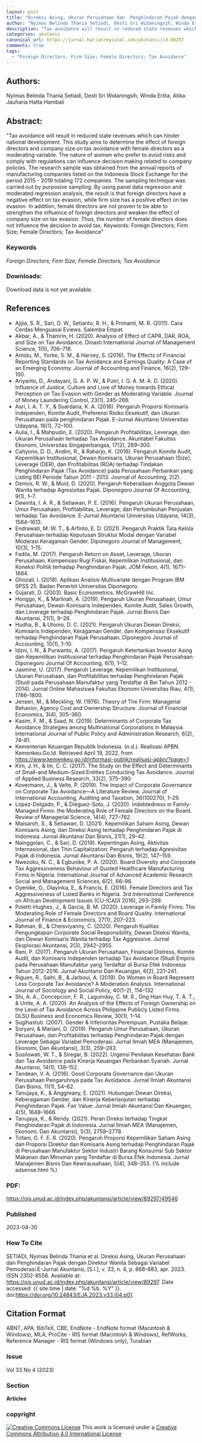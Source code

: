 ```yaml
---
layout: post
title: "Direksi Asing, Ukuran Perusahaan dan  Penghindaran Pajak dengan Direktur Wanita Sebagai Variabel Pemoderasi"
author: "Nyimas Belinda Thania Setiadi, Desti Sri Widaningsih, Winda Erlita, Atika Jauharia Hatta Hambali"
description: "Tax avoidance will result in reduced state revenues which can hinder national development This study aims to determine the effect of foreign directors and company size "
categories: akutansi
canonical_url: https://jurnal.harianregional.com/akutansi/id-89297
comments: true
tags:
  - "Foreign Directors; Firm Size; Female Directors; Tax Avoidance"
---
```


## Authors:
Nyimas Belinda Thania Setiadi, Desti Sri Widaningsih, Winda Erlita, Atika Jauharia Hatta Hambali

## Abstract:
"Tax avoidance will result in reduced state revenues which can hinder national development. This study aims to determine the effect of foreign directors and company size on tax avoidance with female directors as a moderating variable. The nature of women who prefer to avoid risks and comply with regulations can influence decision making related to company policies. The research sample was obtained from the annual reports of manufacturing companies listed on the Indonesia Stock Exchange for the period 2015 - 2019 totaling 172 companies. The sampling technique was carried out by purposive sampling. By using panel data regression and moderated regression analysis, the result is that foreign directors have a negative effect on tax evasion, while firm size has a positive effect on tax evasion. In addition, female directors are not proven to be able to strengthen the influence of foreign directors and weaken the effect of company size on tax evasion. Thus, the number of female directors does not influence the decision to avoid tax. Keywords: Foreign Directors; Firm Size; Female Directors; Tax Avoidance"

### Keywords
*Foreign Directors; Firm Size; Female Directors; Tax Avoidance*

### Downloads:
Download data is not yet available.

## References
- Ajijia, S. R., Sari, D. W., Setianto, R. H., & Primanti, M. R. (2011). Cara Cerdas Menguasai Eviews. Salemba Empat.
- Akbar, A., & Thamrin, H. (2020). Analysis of Effect of CAPR, DAR, ROA, and Size on Tax Avoidance. Dinasti International Journal of Management Science, 1(5), 706–718.
- Amidu, M., Yorke, S. M., & Harvey, S. (2016). The Effects of Financial Reporting Standards on Tax Avoidance and Earnings Quality: A Case of an Emerging Economy. Journal of Accounting and Finance, 16(2), 129–150.
- Ariyanto, D., Andayani, G. A. P. W., & Putri, I. G. A. M. A. D. (2020). Influence of Justice, Culture and Love of Money towards Ethical Perception on Tax Evasion with Gender as Moderating Variable. Journal of Money Laundering Control, 23(1), 245–266.
- Asri, I. A. T. Y., & Suardana, K. A. (2016). Pengaruh Proporsi Komisaris Independen, Komite Audit, Preferensi Risiko Eksekutif, dan Ukuran Perusahaan pada penghindaran Pajak. E-Jurnal Akuntansi Universitas Udayana, 16(1), 72–100.
- Aulia, I., & Mahpudin, E. (2020). Pengaruh Profitabilitas, Leverage, dan Ukuran Perusahaan terhadap Tax Avoidance. Akuntabel Fakultas Ekonomi, Universitas Singaperbangsa, 17(2), 289–300.
- Cahyono, D. D., Andini, R., & Raharjo, K. (2016). Pengaruh Komite Audit, Kepemilikan Institusional, Dewan Komisaris, Ukuran Perusahaan (Size), Leverage (DER), dan Profitabilitas (ROA) terhadap Tindakan Penghindaran Pajak (Tax Avoidance) pada Perusahaan Perbankan yang Listing BEI Periode Tahun 2011 - 2013. Journal of Accounting, 2(2).
- Demos, R. W., & Muid, D. (2020). Pengaruh Keberadaan Anggota Dewan Wanita terhadap Agresivitas Pajak. Diponegoro Journal Of Accounting, 9(1), 1–7.
- Dewinta, I. A. R., & Setiawan, P. E. (2016). Pengaruh Ukuran Perusahaan, Umur Perusahaan, Profitabilitas, Leverage, dan Pertumbuhan Penjualan terhadap Tax Avoidance. E-Jurnal Akuntansi Universitas Udayana, 14(3), 1584–1613.
- Endrawati, M. W. T., & Arfinto, E. D. (2021). Pengaruh Praktik Tata Kelola Perusahaan terhadap Keputusan Struktur Modal dengan Variabel Moderasi Keragaman Gender. Diponegoro Journal of Management, 10(3), 1–15.
- Fadila, M. (2017). Pengaruh Return on Asset, Leverage, Ukuran Perusahaan, Kompensasi Rugi Fiskal, Kepemilikan Institusional, dan Koneksi Politik terhadap Penghindaran Pajak. JOM Fekon, 4(1), 1671–1684.
- Ghozali, I. (2018). Aplikasi Analisis Multivariate dengan Program IBM SPSS 25. Badan Penerbit Universitas Diponegoro.
- Gujarati, D. (2003). Basic Econometrics. McGrawHill Inc.
- Honggo, K., & Marlinah, A. (2019). Pengaruh Ukuran Perusahaan, Umur Perusahaan, Dewan Komisaris Independen, Komite Audit, Sales Growth, dan Leverage terhadap Penghindaran Pajak. Jurnal Bisnis Dan Akuntansi, 21(1), 9–26.
- Hudha, B., & Utomo, D. C. (2021). Pengaruh Ukuran Dewan Direksi, Komisaris Independen, Keragaman Gender, dan Kompensasi Eksekutif terhadap Penghindaran Pajak Perusahaan. Diponegoro Journal of Accounting, 10(1), 1–10.
- Idzni, I. N., & Purwanto, A. (2017). Pengaruh Ketertarikan Investor Asing dan Kepemilikan Institusional terhadap Penghindaran Pajak Perusahaan. Diponegoro Journal Of Accounting, 6(1), 1–12.
- Jasmine, U. (2017). Pengaruh Leverage, Kepemilikan Institusional, Ukuran Perusahaan, dan Profitabilitas terhadap Penghindaran Pajak (Studi pada Perusahaan Manufaktur yang Terdaftar di Bei Tahun 2012 - 2014). Jurnal Online Mahasiswa Fakultas Ekonomi Universitas Riau, 4(1), 1786–1800.
- Jensen, M., & Meckling, W. (1976). Theory of The Firm: Managerial Behavior, Agency Cost and Ownership Structure. Journal of Financial Economics, 3(4), 305–360.
- Kasim, F. M., & Saad, N. (2019). Determinants of Corporate Tax Avoidance Strategies among Multinational Corporations in Malaysia. International Journal of Public Policy and Administration Research, 6(2), 74–81.
- Kementerian Keuangan Republik Indonesia. (n.d.). Realisasi APBN. Kemenkeu.Go.Id. Retrieved April 19, 2022, from https://www.kemenkeu.go.id/informasi-publik/realisasi-apbn/?page=1
- Kim, J. H., & Im, C. C. (2017). The Study on the Effect and Determinants of Small-and Medium-Sized Entities Conducting Tax Avoidance. Journal of Applied Business Research, 33(2), 375–390.
- Kovermann, J., & Velte, P. (2019). The Impact of Corporate Governance on Corporate Tax Avoidance—A Literature Review. Journal of International Accounting, Auditing and Taxation, 36(100270), 1–29.
- López-Delgado, P., & Diéguez-Soto, J. (2020). Indebtedness in Family-Managed Firms: the Moderating Role of Female Directors on the Board. Review of Managerial Science, 14(4), 727–762.
- Maisaroh, S., & Setiawan, D. (2021). Kepemilikan Saham Asing, Dewan Komisaris Asing, dan Direksi Asing terhadap Penghindaran Pajak di Indonesia. Jurnal Akuntansi Dan Bisnis, 21(1), 29–42.
- Nainggolan, C., & Sari, D. (2019). Kepentingan Asing, Aktivitas Internasional, dan Thin Capitalization: Pengaruh terhadap Agresivitas Pajak di Indonesia. Jurnal Akuntansi Dan Bisnis, 19(2), 147–159.
- Nwezoku, N. C., & Egbunike, P. A. (2020). Board Diversity and Corporate Tax Aggressiveness Behaviour of Quoted Healthcare Manufacturing Firms in Nigeria. International Journal of Advanced Academic Research Social and Management Sciences, 6(2), 66–96.
- Oyenike, O., Olayinka, E., & Francis, E. (2016). Female Directors and Tax Aggressiveness of Listed Banks in Nigeria. 3rd International Conference on African Development Issues (CU-ICADI 2016), 293–299.
- Poletti-Hughes, J., & Garcia, B. M. (2020). Leverage in Family Firms: The Moderating Role of Female Directors and Board Quality. International Journal of Finance & Economics, 27(1), 207–223.
- Rahman, B., & Cheisviyanny, C. (2020). Pengaruh Kualitas Pengungkapan Corporate Social Responsibility, Dewan Direksi Wanita, dan Dewan Komisaris Wanita terhadap Tax Aggressive. Jurnal Eksplorasi Akuntansi, 2(3), 2942–2955.
- Rani, P. (2017). Pengaruh Ukuran Perusahaan, Financial Distress, Komite Audit, dan Komisaris Independen terhadap Tax Avoidance (Studi Empiris pada Perusahaan Manufaktur yang Terdaftar di Bursa Efek Indonesia Tahun 2012-2016. Jurnal Akuntansi Dan Keuangan, 6(2), 221–241.
- Riguen, R., Salhi, B., & Jarboui, A. (2019). Do Women in Board Represent Less Corporate Tax Avoidance? A Moderation Analysis. International Journal of Sociology and Social Policy, 40(1–2), 114–132.
- Shi, A. A., Concepcion, F. R., Laguinday, C. M. R., Ong Hian Huy, T. A. T., & Unite, A. A. (2020). An Analysis of the Effects of Foreign Ownership on the Level of Tax Avoidance Across Philippine Publicly Listed Firms. DLSU Business and Economics Review, 30(1), 1–14.
- Sugihastuti. (2007). Gender & Inferioritas Perempuan. Pustaka Belajar.
- Suryani, & Mariani, D. (2019). Pengaruh Umur Perusahaan, Ukuran Perusahaan, dan Profitabilitas terhadap Penghindaran Pajak dengan Leverage Sebagai Variabel Pemoderasi. Jurnal Ilmiah MEA (Manajemen, Ekonomi, Dan Akuntansi), 3(3), 259–283.
- Susilowati, W. T., & Siregar, B. (2022). Urgensi Penilaian Kesehatan Bank dan Tax Avoidance pada Kinerja Keuangan Perbankan Syariah. Jurnal Akuntansi, 14(1), 138–152.
- Tandean, V. A. (2016). Good Corporate Governance dan Ukuran Perusahaan Pengaruhnya pada Tax Avoidance. Jurnal Ilmiah Akuntansi Dan Bisnis, 11(1), 54–62.
- Tanujaya, K., & Anggreany, E. (2021). Hubungan Dewan Direksi, Keberagaman Gender, dan Kinerja Keberlanjutan terhadap Penghindaran Pajak. Fair Value: Jurnal Ilmiah Akuntansi Dan Keuangan, 4(5), 1648–1666.
- Tanujaya, K., & Rendy. (2021). Peran Direksi terhadap Tingkat Penghindaran Pajak di Indonesia. Jurnal Ilmiah MEA (Manajemen, Ekonomi, Dan Akuntansi), 5(3), 2759–2778.
- Tofani, G. F. E. R. (2020). Pengaruh Proporsi Kepemilikan Saham Asing dan Proporsi Direktur dan Komisaris Asing terhadap Penghindaran Pajak di Perusahaan Manufaktur Sektor Industri Barang Konsumsi Sub Sektor Makanan dan Minuman yang Terdaftar di Bursa Efek Indonesia. Jurnal Manajemen Bisnis Dan Kewirausahaan, 5(4), 348–353.
{% include adsense.html %}
### PDF:
https://ojs.unud.ac.id/index.php/akuntansi/article/view/89297/49546

### Published
2023-04-30

### How To Cite
SETIADI, Nyimas Belinda Thania et al.  Direksi Asing, Ukuran Perusahaan dan  Penghindaran Pajak dengan Direktur Wanita Sebagai Variabel Pemoderasi.E-Jurnal Akuntansi, [S.l.], v. 33, n. 4, p. 868-883, apr. 2023. ISSN 2302-8556. Available at: <https://ojs.unud.ac.id/index.php/akuntansi/article/view/89297>. Date accessed: {{ site.time | date: "%d %b. %Y" }}. doi:https://doi.org/10.24843/EJA.2023.v33.i04.p01.

## Citation Format
ABNT, APA, BibTeX, CBE, EndNote - EndNote format (Macintosh & Windows), MLA, ProCite - RIS format (Macintosh & Windows), RefWorks, Reference Manager - RIS format (Windows only), Turabian

### Issue
Vol 33 No 4 (2023)

### Section 
**Articles**

### copyright 
<a href="http://creativecommons.org/licenses/by/4.0/" rel="license"><img src="https://i.creativecommons.org/l/by/4.0/88x31.png" alt="Creative Commons License" /></a>
This work is licensed under a <a href="http://creativecommons.org/licenses/by/4.0/" rel="nofollow">Creative Commons Attribution 4.0 International License</a>
